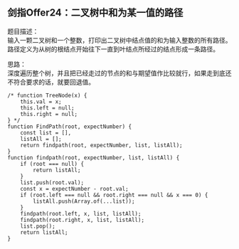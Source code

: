 ## 剑指Offer24：二叉树中和为某一值的路径
题目描述：  
输入一颗二叉树和一个整数，打印出二叉树中结点值的和为输入整数的所有路径。路径定义为从树的根结点开始往下一直到叶结点所经过的结点形成一条路径。  
  
思路：  
深度遍历整个树，并且把已经走过的节点的和与期望值作比较就行，如果走到底还不符合要求的话，就要回退值。    
```
/* function TreeNode(x) {
    this.val = x;
    this.left = null;
    this.right = null;
} */
function FindPath(root, expectNumber) {
    const list = [],
    listAll = [];
    return findpath(root, expectNumber, list, listAll);
}
function findpath(root, expectNumber, list, listAll) {
    if (root === null) {
        return listAll;
    }
    list.push(root.val);
    const x = expectNumber - root.val;
    if (root.left === null && root.right === null && x === 0) {
        listAll.push(Array.of(...list));
    }
    findpath(root.left, x, list, listAll);
    findpath(root.right, x, list, listAll);
    list.pop();
    return listAll;
}
```